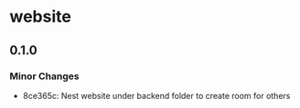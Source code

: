 # website

## 0.1.0

### Minor Changes

- 8ce365c: Nest website under backend folder to create room for others
